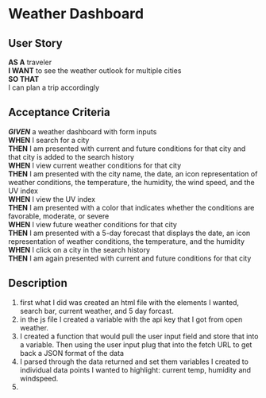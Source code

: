 # Weather Dashboard

## User Story
**AS A** traveler<br>
**I WANT** to see the weather outlook for multiple cities<br>
**SO THAT** <br>I can plan a trip accordingly<br>

## Acceptance Criteria

***GIVEN*** a weather dashboard with form inputs<br>
**WHEN** I search for a city<br>
**THEN** I am presented with current and future conditions for that city and that city is added to the search history<br>
**WHEN** I view current weather conditions for that city<br>
**THEN** I am presented with the city name, the date, an icon representation of weather conditions, the temperature, the humidity, the wind speed, and the UV index<br>
**WHEN** I view the UV index<br>
**THEN** I am presented with a color that indicates whether the conditions are favorable, moderate, or severe<br>
**WHEN** I view future weather conditions for that city<br>
**THEN** I am presented with a 5-day forecast that displays the date, an icon representation of weather conditions, the temperature, and the humidity<br>
**WHEN** I click on a city in the search history<br>
**THEN** I am again presented with current and future conditions for that city<br>

## Description
1. first what I did was created an html file with the elements I wanted, search bar, current weather, and 5 day forcast. 
2. in the js file I created a variable with the api key that I got from open weather. 
3. I created a function that would pull the user input field and store that into a variable. Then using the user input plug that into the fetch URL to get back a JSON format of the data
4. I parsed through the data returned and set them variables I created to individual data points I wanted to highlight: current temp, humidity and windspeed.
5.  